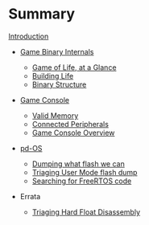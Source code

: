 # Summary


[Introduction](./Overview.md)

- [Game Binary Internals](./binary/README.md)
    - [Game of Life, at a Glance](./binary/GameOfLife.md)
    - [Building Life](./binary/Building.md)
    - [Binary Structure](./binary/BinaryStructure.md)

- [Game Console](./console/README.md)
    - [Valid Memory](./console/ValidMemory.md)
    - [Connected Peripherals](./console/peripherals.md)
    - [Game Console Overview]()

- [pd-OS](./pdOS/README.md)
    - [Dumping what flash we can](./pdOS/DumpingFlash.md)
    - [Triaging User Mode flash dump](./pdOS/TriagingUserFlashDump.md)
    - [Searching for FreeRTOS code](./pdOS/SearchingForFreeRTOSCode.md)

- Errata
    - [Triaging Hard Float Disassembly](./errata/TriagingHardFloatDisassmbly.md)
